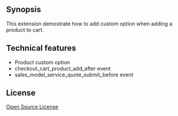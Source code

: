## Synopsis

This extension demostrate how to add custom option when adding a product to cart.

## Technical features

- Product custom option
- checkout_cart_product_add_after event
- sales_model_service_quote_submit_before event

## License

[Open Source License](https://www.apache.org/licenses/LICENSE-2.0)
